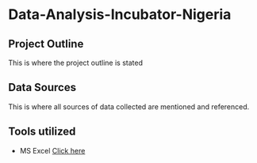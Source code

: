 # Data-Analysis-Incubator-Nigeria

## Project Outline
This is where the project outline is stated

## Data Sources
This is where all sources of data collected are mentioned and referenced.

## Tools utilized
- MS Excel [Click here](https://www.microsoft.com)
